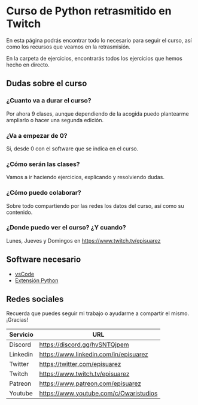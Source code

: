 # Curso de Python retrasmitido en Twitch

En esta página podrás encontrar todo lo necesario para seguir el curso, así como los recursos que veamos en la retrasmisión.

En la carpeta de ejercicios, encontrarás todos los ejercicios que hemos hecho en directo.

## Dudas sobre el curso

### ¿Cuanto va a durar el curso?
Por ahora 9 clases, aunque dependiendo de la acogida puedo plantearme ampliarlo o hacer una segunda edición.

### ¿Va a empezar de 0?
Si, desde 0 con el software que se indica en el curso.

### ¿Cómo serán las clases?
Vamos a ir haciendo ejercicios, explicando y resolviendo dudas.

### ¿Cómo puedo colaborar?
Sobre todo compartiendo por las redes los datos del curso, así como su contenido.

### ¿Donde puedo ver el curso? ¿Y cuando?
Lunes, Jueves y Domingos en https://www.twitch.tv/episuarez

## Software necesario

* [vsCode](https://code.visualstudio.com/)
* [Extensión Python](https://marketplace.visualstudio.com/items?itemName=ms-python.python)

## Redes sociales

Recuerda que puedes seguir mi trabajo o ayudarme a compartir el mismo. ¡Gracias!

Servicio|URL
--|--
Discord|https://discord.gg/hvSNTQjpem
Linkedin|https://www.linkedin.com/in/episuarez
Twitter|https://twitter.com/episuarez
Twitch|https://www.twitch.tv/episuarez
Patreon|https://www.patreon.com/episuarez
Youtube|https://www.youtube.com/c/Owaristudios
